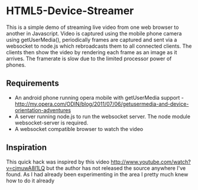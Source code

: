 # HTML5-Device-Streamer

This is a simple demo of streaming live video from one web browser to another in Javascript.
 Video is captured using the mobile phone camera using getUserMedia(), periodically frames
 are captured and sent via a websocket to node.js which rebroadcasts them to all connected clients.
 The clients then show the video by rendering each frame as an image as it arrives. The framerate is
 slow due to the limited processor power of phones.

## Requirements

* An android phone running opera mobile with getUserMedia support - http://my.opera.com/ODIN/blog/2011/07/06/getusermedia-and-device-orientation-adventures
* A server running node.js to run the websocket server. The node module websocket-server is required.
* A websocket compatible browser to watch the video

## Inspiration

This quick hack was inspired by this video http://www.youtube.com/watch?v=cjmuwA8l1LQ 
but the author has not released the source anywhere I've found. As I had already been
 experimenting in the area I pretty much knew how to do it already